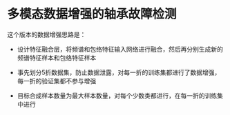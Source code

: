 # 多模态数据增强的轴承故障检测

这个版本的数据增强思路是：

- 设计特征融合层，将频谱和包络特征输入网络进行融合，然后再分别生成新的频谱特征样本和包络特征样本

- 事先划分5折数据集，防止数据泄露，对每一折的训练集都进行了数据增强，每一折的验证集都不参与增强

- 目标合成样本数量为最大样本数量，对每个少数类都进行，在每一折的训练集中进行
